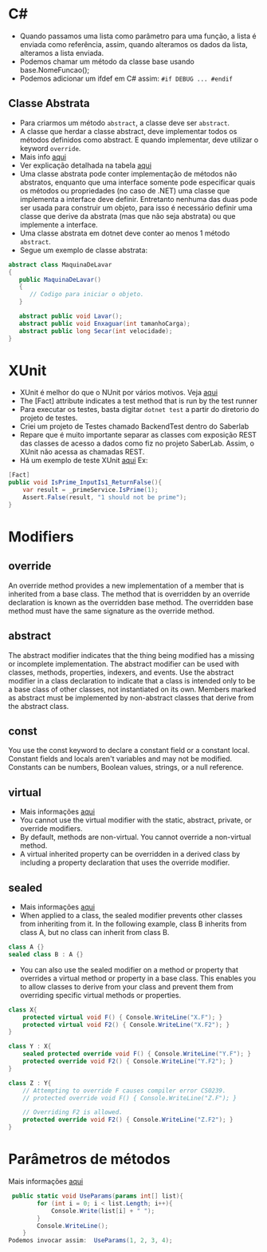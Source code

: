 # C# 
* Quando passamos uma lista como parâmetro para uma função, a lista é enviada como referência, assim, quando alteramos os dados da lista, alteramos a lista enviada. 
* Podemos chamar um método da classe base usando base.NomeFuncao();
* Podemos adicionar um ifdef em C# assim: `#if DEBUG ... #endif `

## Classe Abstrata
* Para criarmos um método `abstract`, a classe deve ser `abstract`. 
* A classe que herdar a classe abstract, deve implementar todos os métodos definidos como abstract. E quando implementar, deve utilizar o keyword `override`. 
* Mais info [aqui](https://docs.microsoft.com/pt-br/dotnet/csharp/language-reference/keywords/override)
* Ver explicação detalhada na tabela [aqui](https://www.geeksforgeeks.org/difference-between-abstract-class-and-interface-in-c-sharp/)
* Uma classe abstrata pode conter implementação de métodos não abstratos, enquanto que uma interface somente pode especificar quais os métodos ou propriedades (no caso de .NET) uma classe que implementa a interface deve definir. Entretanto nenhuma das duas pode ser usada para construir um objeto, para isso é necessário definir uma classe que derive da abstrata (mas que não seja abstrata) ou que implemente a interface.
* Uma classe abstrata em dotnet deve conter ao menos 1 método `abstract`.<br>
* Segue um exemplo de classe abstrata:
```c#
abstract class MaquinaDeLavar
{
   public MaquinaDeLavar()
   {
      // Codigo para iniciar o objeto.
   }

   abstract public void Lavar();
   abstract public void Enxaguar(int tamanhoCarga);
   abstract public long Secar(int velocidade);
}
```

# XUnit
* XUnit é melhor do que o NUnit por vários motivos. Veja [aqui](https://dev.to/hatsrumandcode/net-core-2-why-xunit-and-not-nunit-or-mstest--aei)
* The [Fact] attribute indicates a test method that is run by the test runner
* Para executar os testes, basta digitar `dotnet test` a partir do diretorio do projeto de testes. 
* Criei um projeto de Testes chamado BackendTest dentro do Saberlab
* Repare que é muito importante separar as classes com exposição REST das classes de acesso a dados como fiz no projeto SaberLab. Assim, o XUnit não acessa as chamadas REST. 
* Há um exemplo de teste XUnit [aqui](https://docs.microsoft.com/pt-br/dotnet/core/testing/unit-testing-with-dotnet-test)
Ex: 
```c#
[Fact]
public void IsPrime_InputIs1_ReturnFalse(){
    var result = _primeService.IsPrime(1);
    Assert.False(result, "1 should not be prime");
}
```        


# Modifiers

## override
An override method provides a new implementation of a member that is inherited from a base class. The method that is overridden by an override declaration is known as the overridden base method. The overridden base method must have the same signature as the override method.

## abstract
The abstract modifier indicates that the thing being modified has a missing or incomplete implementation. The abstract modifier can be used with classes, methods, properties, indexers, and events. Use the abstract modifier in a class declaration to indicate that a class is intended only to be a base class of other classes, not instantiated on its own. Members marked as abstract must be implemented by non-abstract classes that derive from the abstract class.

## const
You use the const keyword to declare a constant field or a constant local. Constant fields and locals aren't variables and may not be modified. Constants can be numbers, Boolean values, strings, or a null reference. 

## virtual
* Mais informações [aqui](https://docs.microsoft.com/pt-br/dotnet/csharp/language-reference/keywords/virtual)
* You cannot use the virtual modifier with the static, abstract, private, or override modifiers.
* By default, methods are non-virtual. You cannot override a non-virtual method.
* A virtual inherited property can be overridden in a derived class by including a property declaration that uses the override modifier.

## sealed
* Mais informações [aqui](https://docs.microsoft.com/pt-br/dotnet/csharp/language-reference/keywords/sealed)
* When applied to a class, the sealed modifier prevents other classes from inheriting from it. In the following example, class B inherits from class A, but no class can inherit from class B.
```c#
class A {}
sealed class B : A {}
```
* You can also use the sealed modifier on a method or property that overrides a virtual method or property in a base class. This enables you to allow classes to derive from your class and prevent them from overriding specific virtual methods or properties.
```c#
class X{
    protected virtual void F() { Console.WriteLine("X.F"); }
    protected virtual void F2() { Console.WriteLine("X.F2"); }
}

class Y : X{
    sealed protected override void F() { Console.WriteLine("Y.F"); }
    protected override void F2() { Console.WriteLine("Y.F2"); }
}

class Z : Y{
    // Attempting to override F causes compiler error CS0239.
    // protected override void F() { Console.WriteLine("Z.F"); }

    // Overriding F2 is allowed.
    protected override void F2() { Console.WriteLine("Z.F2"); }
}
```

# Parâmetros de métodos
Mais informações [aqui](https://docs.microsoft.com/pt-br/dotnet/csharp/language-reference/keywords/params)
```c#
 public static void UseParams(params int[] list){
        for (int i = 0; i < list.Length; i++){
            Console.Write(list[i] + " ");
        }
        Console.WriteLine();
    }
Podemos invocar assim:  UseParams(1, 2, 3, 4);    
```    
